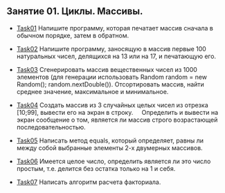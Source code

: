 ## Занятие 01. Циклы. Массивы.
* [Task01]() Напишите программу, которая печатает массив сначала в обычном порядке, затем в обратном.

* [Task02]() Напишите программу, заносящую в массив первые 100 натуральных чисел, делящихся на 13 или на 17, и печатающую его.

* [Task03]() Cгенерировать массив вещественных чисел из 1000 элементов (для генерации использовать 
Random random = new Random(); random.nextDouble()). Отсортировать массив, найти среднее значение, максимальное и минимальное. 

* [Task04]() Создать массив из 3 случайных целых чисел из отрезка [10;99], вывести его на экран в строку. 
   Определить и вывести на экран сообщение о том, является ли массив строго возрастающей последовательностью.

* [Task05]() Написать метод equals, который определяет, равны ли между собой выбранные элементы 2-х двумерных массивов.

* [Task06]() Имеется целое число, определить является ли это число простым, т.е. делится без остатка только на 1 и себя.

* [Task07]() Написать алгоритм расчета факториала.
